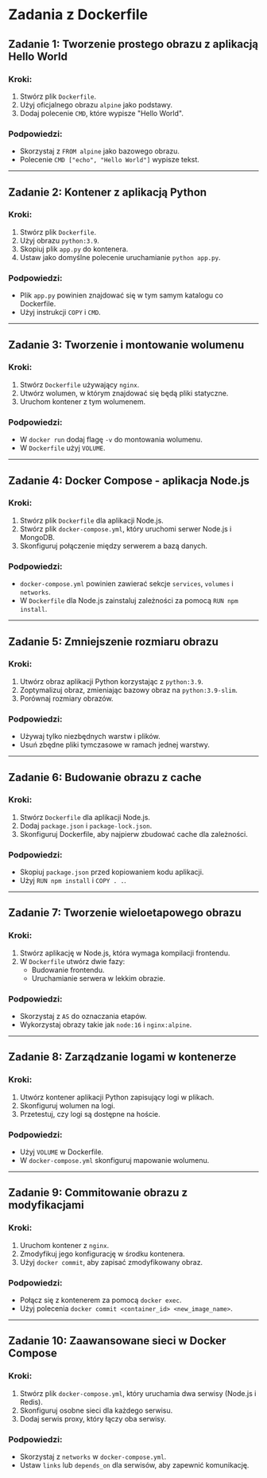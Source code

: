 # Zadania z Dockerfile

## Zadanie 1: Tworzenie prostego obrazu z aplikacją Hello World
### Kroki:
1. Stwórz plik `Dockerfile`.
2. Użyj oficjalnego obrazu `alpine` jako podstawy.
3. Dodaj polecenie `CMD`, które wypisze "Hello World".

### Podpowiedzi:
- Skorzystaj z `FROM alpine` jako bazowego obrazu.
- Polecenie `CMD ["echo", "Hello World"]` wypisze tekst.

---

## Zadanie 2: Kontener z aplikacją Python
### Kroki:
1. Stwórz plik `Dockerfile`.
2. Użyj obrazu `python:3.9`.
3. Skopiuj plik `app.py` do kontenera.
4. Ustaw jako domyślne polecenie uruchamianie `python app.py`.

### Podpowiedzi:
- Plik `app.py` powinien znajdować się w tym samym katalogu co Dockerfile.
- Użyj instrukcji `COPY` i `CMD`.

---

## Zadanie 3: Tworzenie i montowanie wolumenu
### Kroki:
1. Stwórz `Dockerfile` używający `nginx`.
2. Utwórz wolumen, w którym znajdować się będą pliki statyczne.
3. Uruchom kontener z tym wolumenem.

### Podpowiedzi:
- W `docker run` dodaj flagę `-v` do montowania wolumenu.
- W `Dockerfile` użyj `VOLUME`.

---

## Zadanie 4: Docker Compose - aplikacja Node.js
### Kroki:
1. Stwórz plik `Dockerfile` dla aplikacji Node.js.
2. Stwórz plik `docker-compose.yml`, który uruchomi serwer Node.js i MongoDB.
3. Skonfiguruj połączenie między serwerem a bazą danych.

### Podpowiedzi:
- `docker-compose.yml` powinien zawierać sekcje `services`, `volumes` i `networks`.
- W `Dockerfile` dla Node.js zainstaluj zależności za pomocą `RUN npm install`.

---

## Zadanie 5: Zmniejszenie rozmiaru obrazu
### Kroki:
1. Utwórz obraz aplikacji Python korzystając z `python:3.9`.
2. Zoptymalizuj obraz, zmieniając bazowy obraz na `python:3.9-slim`.
3. Porównaj rozmiary obrazów.

### Podpowiedzi:
- Używaj tylko niezbędnych warstw i plików.
- Usuń zbędne pliki tymczasowe w ramach jednej warstwy.

---

## Zadanie 6: Budowanie obrazu z cache
### Kroki:
1. Stwórz `Dockerfile` dla aplikacji Node.js.
2. Dodaj `package.json` i `package-lock.json`.
3. Skonfiguruj Dockerfile, aby najpierw zbudować cache dla zależności.

### Podpowiedzi:
- Skopiuj `package.json` przed kopiowaniem kodu aplikacji.
- Użyj `RUN npm install` i `COPY . .`.

---

## Zadanie 7: Tworzenie wieloetapowego obrazu
### Kroki:
1. Stwórz aplikację w Node.js, która wymaga kompilacji frontendu.
2. W `Dockerfile` utwórz dwie fazy:
   - Budowanie frontendu.
   - Uruchamianie serwera w lekkim obrazie.

### Podpowiedzi:
- Skorzystaj z `AS` do oznaczania etapów.
- Wykorzystaj obrazy takie jak `node:16` i `nginx:alpine`.

---

## Zadanie 8: Zarządzanie logami w kontenerze
### Kroki:
1. Utwórz kontener aplikacji Python zapisujący logi w plikach.
2. Skonfiguruj wolumen na logi.
3. Przetestuj, czy logi są dostępne na hoście.

### Podpowiedzi:
- Użyj `VOLUME` w Dockerfile.
- W `docker-compose.yml` skonfiguruj mapowanie wolumenu.

---

## Zadanie 9: Commitowanie obrazu z modyfikacjami
### Kroki:
1. Uruchom kontener z `nginx`.
2. Zmodyfikuj jego konfigurację w środku kontenera.
3. Użyj `docker commit`, aby zapisać zmodyfikowany obraz.

### Podpowiedzi:
- Połącz się z kontenerem za pomocą `docker exec`.
- Użyj polecenia `docker commit <container_id> <new_image_name>`.

---

## Zadanie 10: Zaawansowane sieci w Docker Compose
### Kroki:
1. Stwórz plik `docker-compose.yml`, który uruchamia dwa serwisy (Node.js i Redis).
2. Skonfiguruj osobne sieci dla każdego serwisu.
3. Dodaj serwis proxy, który łączy oba serwisy.

### Podpowiedzi:
- Skorzystaj z `networks` w `docker-compose.yml`.
- Ustaw `links` lub `depends_on` dla serwisów, aby zapewnić komunikację.
